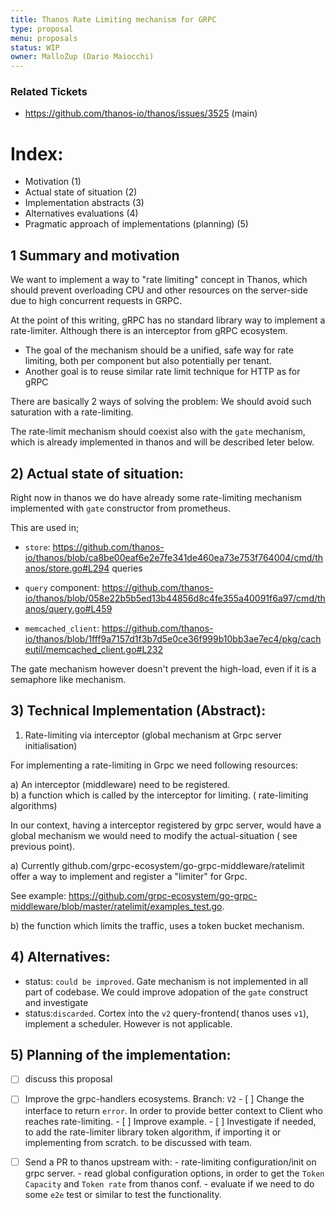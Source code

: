 ```yaml
---
title: Thanos Rate Limiting mechanism for GRPC
type: proposal
menu: proposals
status: WIP
owner: MalloZup (Dario Maiocchi)
---
```


### Related Tickets

* https://github.com/thanos-io/thanos/issues/3525 (main)

# Index:
- Motivation (1)
- Actual state of situation (2)
- Implementation abstracts (3)
- Alternatives evaluations (4)
- Pragmatic approach of implementations (planning) (5)

## 1 Summary and motivation

We want to implement a way to "rate limiting" concept in Thanos, which should prevent overloading CPU and other resources on the server-side due to high concurrent requests in GRPC.

At the point of this writing, gRPC has no standard library way to implement a rate-limiter. Although there is an interceptor from gRPC ecosystem.

* The goal of the mechanism should be a unified, safe way for rate limiting, both per component but also potentially per tenant.
* Another goal is to reuse similar rate limit technique for HTTP as for gRPC

There are basically 2 ways of solving the problem:
We should avoid such saturation with a rate-limiting.

The rate-limit mechanism should coexist also with the `gate` mechanism, which is already implemented in thanos and will be described leter below.

## 2) Actual state of situation:

Right now in thanos we do have already some rate-limiting mechanism implemented with `gate` constructor from prometheus.

This are used in;

- `store`: https://github.com/thanos-io/thanos/blob/ca8be00eaf6e2e7fe341de460ea73e753f764004/cmd/thanos/store.go#L294 queries

- `query` component: https://github.com/thanos-io/thanos/blob/058e22b5b5ed13b44856d8c4fe355a40091f6a97/cmd/thanos/query.go#L459

- `memcached_client`: https://github.com/thanos-io/thanos/blob/1fff9a7157d1f3b7d5e0ce36f999b10bb3ae7ec4/pkg/cacheutil/memcached_client.go#L232

The gate mechanism however doesn't prevent the high-load, even if it is a semaphore like mechanism.

## 3) Technical Implementation (Abstract):

1) Rate-limiting via interceptor (global mechanism at Grpc server initialisation)

For implementing a rate-limiting in Grpc we need following resources:

a) An interceptor (middleware) need to be registered.  
b) a function which is called by the interceptor for limiting. ( rate-limiting algorithms)

In our context, having a interceptor registered by grpc server, would have a global mechanism we would need to modify the actual-situation ( see previous point).

a) 
Currently github.com/grpc-ecosystem/go-grpc-middleware/ratelimit offer a way to implement and register a "limiter" for Grpc.

See  example: https://github.com/grpc-ecosystem/go-grpc-middleware/blob/master/ratelimit/examples_test.go.

b) the function which limits the traffic, uses a token bucket mechanism.

## 4) Alternatives: 

- status: `could be improved`. Gate mechanism is not implemented in all part of codebase. We could improve adopation of the `gate` construct and investigate 
- status:`discarded`. Cortex into the `v2` query-frontend( thanos uses `v1`), implement a scheduler. However is not applicable.

## 5) Planning of the implementation:

- [ ] discuss this proposal

- [ ] Improve the grpc-handlers ecosystems. Branch: `V2` 
      - [ ] Change the interface to return `error`. In order to provide better context to Client who reaches rate-limiting.
      - [ ] Improve example.
      - [ ] Investigate  if needed, to add the rate-limiter library token algorithm, if importing it or implementing from scratch. to be discussed with team.

- [ ] Send a PR to thanos upstream with:
      - rate-limiting configuration/init on grpc server.
      - read global configuration options, in order to get the `Token Capacity` and `Token rate` from thanos conf.
      - evaluate if we need to do some `e2e` test or similar to test the functionality. 